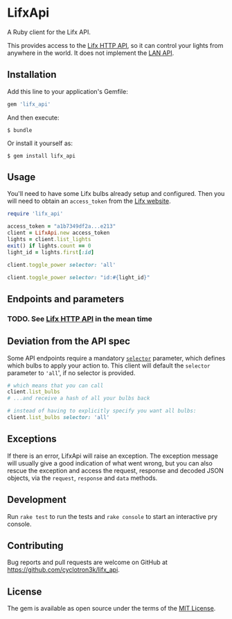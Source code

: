 # LifxApi

A Ruby client for the Lifx API.

This provides access to the [Lifx HTTP API](https://api.developer.lifx.com/), so it can control your lights from anywhere in the world. It does not implement the [LAN API](https://lan.developer.lifx.com/).

## Installation

Add this line to your application's Gemfile:

```ruby
gem 'lifx_api'
```

And then execute:

    $ bundle

Or install it yourself as:

    $ gem install lifx_api

## Usage

You'll need to have some Lifx bulbs already setup and configured. Then you will need to obtain an `access_token` from the [Lifx website](https://cloud.lifx.com/sign_in).

```ruby
require 'lifx_api'

access_token = "a1b7349df2a...e213"
client = LifxApi.new access_token
lights = client.list_lights
exit() if lights.count == 0
light_id = lights.first[:id]

client.toggle_power selector: 'all'

client.toggle_power selector: "id:#{light_id}"
```

## Endpoints and parameters

### TODO. See [Lifx HTTP API](https://api.developer.lifx.com/) in the mean time

## Deviation from the API spec

Some API endpoints require a mandatory [`selector`](https://api.developer.lifx.com/docs/selectors) parameter, which defines which bulbs to apply your action to. This client will default the `selector` parameter to `'all`', if no selector is provided.

```ruby
# which means that you can call
client.list_bulbs
# ...and receive a hash of all your bulbs back

# instead of having to explicitly specify you want all bulbs:
client.list_bulbs selector: 'all'
```

## Exceptions

If there is an error, LifxApi will raise an exception. The exception message will usually give a good indication of what went wrong, but you can also rescue the exception and access the request, response and decoded JSON objects, via the `request`, `response` and `data` methods.

## Development

Run `rake test` to run the tests and `rake console` to start an interactive pry console.

## Contributing

Bug reports and pull requests are welcome on GitHub at https://github.com/cyclotron3k/lifx_api.

## License

The gem is available as open source under the terms of the [MIT License](http://opensource.org/licenses/MIT).
